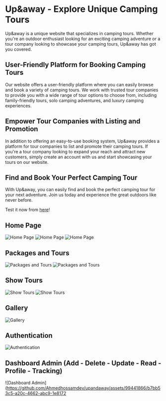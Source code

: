 # Up&away - Explore Unique Camping Tours

Up&away is a unique website that specializes in camping tours. Whether you're an outdoor enthusiast looking for an exciting camping adventure or a tour company looking to showcase your camping tours, Up&away has got you covered.

## User-Friendly Platform for Booking Camping Tours

Our website offers a user-friendly platform where you can easily browse and book a variety of camping tours. We work with trusted tour companies to provide you with a wide range of tour options to choose from, including family-friendly tours, solo camping adventures, and luxury camping experiences.

## Empower Tour Companies with Listing and Promotion

In addition to offering an easy-to-use booking system, Up&away provides a platform for tour companies to list and promote their camping tours. If you're a tour company looking to expand your reach and attract new customers, simply create an account with us and start showcasing your tours on our website.

## Find and Book Your Perfect Camping Tour

With Up&away, you can easily find and book the perfect camping tour for your next adventure. Join us today and experience the great outdoors like never before.

Test it now from [here](https://real-tiara-pike.cyclic.app)!

## Home Page
![Home Page](https://github.com/Ahmedhossamdev/upandaway/assets/99441866/8593df62-fa41-4ca7-8342-efabe4089d29)
![Home Page](https://github.com/Ahmedhossamdev/upandaway/assets/99441866/5672cb9f-85a7-47b0-a651-903cf526ef79)
![Home Page](https://github.com/Ahmedhossamdev/upandaway/assets/99441866/f8c68830-9a7a-44c6-bb6b-2c967d19a2f0)

## Packages and Tours
![Packages and Tours](https://github.com/Ahmedhossamdev/upandaway/assets/99441866/91cde532-927f-4555-a0b0-538f4e520b8e)
![Packages and Tours](https://github.com/Ahmedhossamdev/upandaway/assets/99441866/74fe484b-1def-454a-80e9-767a83408903)

## Show Tours
![Show Tours](https://github.com/Ahmedhossamdev/upandaway/assets/99441866/1df7fc95-22b2-40dd-9560-8cc6445a8b00)
![Show Tours](https://github.com/Ahmedhossamdev/upandaway/assets/99441866/daadf18f-98a8-43fa-9847-dd32af0e2289)

## Gallery
![Gallery](https://github.com/Ahmedhossamdev/upandaway/assets/99441866/cc4298dd-201a-414e-a6d8-c6104f3087f6)

## Authentication
![Authentication](https://github.com/Ahmedhossamdev/upandaway/assets/99441866/77e05a6d-9b98-4231-b6b3-b2df703f4624)

## Dashboard Admin (Add - Delete - Update - Read - Profile - Tracking)
![Dashboard Admin](https://github.com/Ahmedhossamdev/upandaway/assets/99441866/b7bb53c5-a20c-4662-abc9-1e8172

